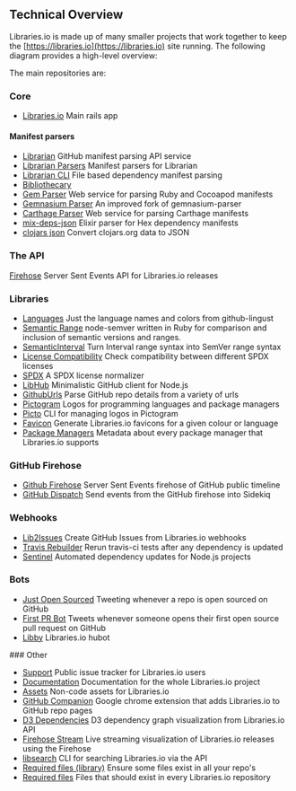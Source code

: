 ## Technical Overview
Libraries.io is made up of many smaller projects that work together to keep the [https://libraries.io](https://libraries.io) site running. The following diagram provides a high-level overview: 

The main repositories are:

### Core
* [Libraries.io](https://github.com/librariesio/libraries.io) Main rails app

#### Manifest parsers
* [Librarian](https://github.com/librariesio/librarian) GitHub manifest parsing API service
* [Librarian Parsers](https://github.com/librariesio/librarian-parsers) Manifest parsers for Librarian
* [Librarian CLI](https://github.com/librariesio/librarian-cli) File based dependency manifest parsing
* [Bibliothecary](https://github.com/librariesio/bibliothecary)
* [Gem Parser](https://github.com/librariesio/gem_parser) Web service for parsing Ruby and Cocoapod manifests
* [Gemnasium Parser](https://github.com/librariesio/gemnasium-parser) An improved fork of gemnasium-parser
* [Carthage Parser](https://github.com/librariesio/carthage_parser) Web service for parsing Carthage manifests
* [mix-deps-json](https://github.com/librariesio/mix-deps-json) Elixir parser for Hex dependency manifests
* [clojars json](https://github.com/librariesio/clojars-json) Convert clojars.org data to JSON

### The API
[Firehose](https://github.com/librariesio/firehose) Server Sent Events API for Libraries.io releases

### Libraries
* [Languages](https://github.com/librariesio/languages) Just the language names and colors from github-lingust
* [Semantic Range](https://github.com/librariesio/semantic_range) node-semver written in Ruby for comparison and inclusion of semantic versions and ranges.
* [SemanticInterval](https://github.com/librariesio/semantic_interval) Turn Interval range syntax into SemVer range syntax
* [License Compatibility](https://github.com/librariesio/license-compatibility) Check compatibility between different SPDX licenses
* [SPDX](https://github.com/librariesio/spdx) A SPDX license normalizer
* [LibHub](https://github.com/librariesio/libhub) Minimalistic GitHub client for Node.js
* [GithubUrls](https://github.com/librariesio/github_urls) Parse GitHub repo details from a variety of urls
* [Pictogram](https://github.com/librariesio/pictogram) Logos for programming languages and package managers
* [Picto](https://github.com/librariesio/picto) CLI for managing logos in Pictogram
* [Favicon](https://github.com/librariesio/favicon) Generate Libraries.io favicons for a given colour or language
* [Package Managers](https://github.com/librariesio/package-managers) Metadata about every package manager that Libraries.io supports

### GitHub Firehose
* [Github Firehose](https://github.com/librariesio/github-firehose) Server Sent Events firehose of GitHub public timeline
* [GitHub Dispatch](https://github.com/librariesio/github-dispatch) Send events from the GitHub firehose into Sidekiq

### Webhooks
* [Lib2Issues](https://github.com/librariesio/lib2issues) Create GitHub Issues from Libraries.io webhooks
* [Travis Rebuilder](https://github.com/librariesio/travis-rebuilder) Rerun travis-ci tests after any dependency is updated
* [Sentinel](https://github.com/librariesio/sentinel) Automated dependency updates for Node.js projects

### Bots
* [Just Open Sourced](https://github.com/librariesio/justopensourced) Tweeting whenever a repo is open sourced on GitHub
* [First PR Bot](https://github.com/librariesio/firstprbot) Tweets whenever someone opens their first open source pull request on GitHub
* [Libby](https://github.com/librariesio/libby) Libraries.io hubot

### Other
* [Support](https://github.com/librariesio/support) Public issue tracker for Libraries.io users
* [Documentation](https://github.com/librariesio/documentation) Documentation for the whole Libraries.io project
* [Assets](https://github.com/librariesio/assets) Non-code assets for Libraries.io
* [GitHub Companion](https://github.com/librariesio/github_companion) Google chrome extension that adds Libraries.io to GitHub repo pages
* [D3 Dependencies](https://github.com/librariesio/d3-dependencies) D3 dependency graph visualization from Libraries.io API
* [Firehose Stream](https://github.com/librariesio/firehose-stream) Live streaming visualization of Libraries.io releases using the Firehose
* [libsearch](https://github.com/librariesio/libsearch) CLI for searching Libraries.io via the API
* [Required files (library)](https://github.com/librariesio/required_files) Ensure some files exist in all your repo's
* [Required files](https://github.com/librariesio/required-files) Files that should exist in every Libraries.io repository